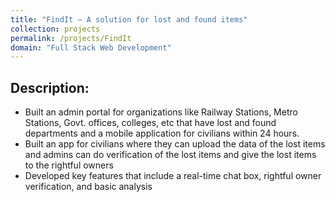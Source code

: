 ```yaml
---
title: "FindIt – A solution for lost and found items"
collection: projects
permalink: /projects/FindIt
domain: "Full Stack Web Development"
---
```


## Description:

- Built an admin portal for organizations like Railway Stations, Metro Stations, Govt. offices, colleges, etc that have lost and found departments and a mobile application for civilians within 24 hours.
- Built an app for civilians where they can upload the data of the lost items and admins can do verification of the lost items and give the lost items to the rightful owners
- Developed key features that include a real-time chat box, rightful owner verification, and basic analysis

